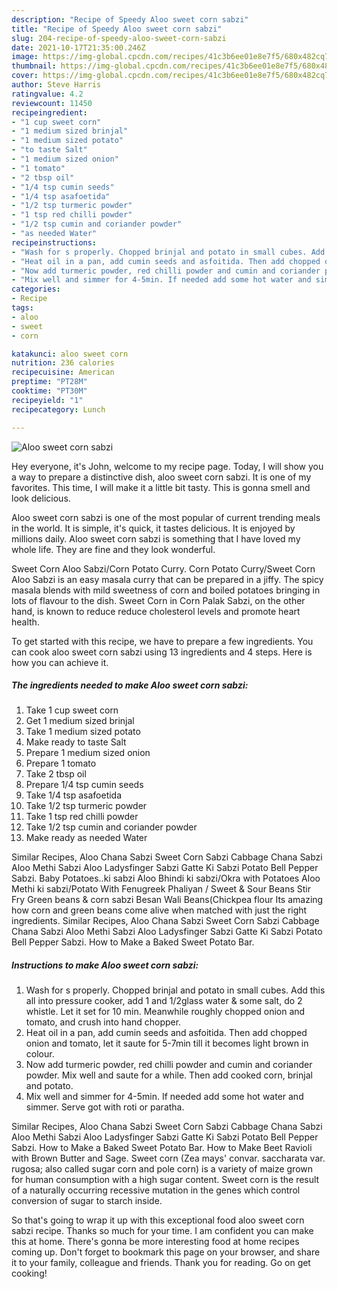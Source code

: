 ```yaml
---
description: "Recipe of Speedy Aloo sweet corn sabzi"
title: "Recipe of Speedy Aloo sweet corn sabzi"
slug: 204-recipe-of-speedy-aloo-sweet-corn-sabzi
date: 2021-10-17T21:35:00.246Z
image: https://img-global.cpcdn.com/recipes/41c3b6ee01e8e7f5/680x482cq70/aloo-sweet-corn-sabzi-recipe-main-photo.jpg
thumbnail: https://img-global.cpcdn.com/recipes/41c3b6ee01e8e7f5/680x482cq70/aloo-sweet-corn-sabzi-recipe-main-photo.jpg
cover: https://img-global.cpcdn.com/recipes/41c3b6ee01e8e7f5/680x482cq70/aloo-sweet-corn-sabzi-recipe-main-photo.jpg
author: Steve Harris
ratingvalue: 4.2
reviewcount: 11450
recipeingredient:
- "1 cup sweet corn"
- "1 medium sized brinjal"
- "1 medium sized potato"
- "to taste Salt"
- "1 medium sized onion"
- "1 tomato"
- "2 tbsp oil"
- "1/4 tsp cumin seeds"
- "1/4 tsp asafoetida"
- "1/2 tsp turmeric powder"
- "1 tsp red chilli powder"
- "1/2 tsp cumin and coriander powder"
- "as needed Water"
recipeinstructions:
- "Wash for s properly. Chopped brinjal and potato in small cubes. Add this all into pressure cooker, add 1 and 1/2glass water &amp; some salt, do 2 whistle. Let it set for 10 min. Meanwhile roughly chopped onion and tomato, and crush into hand chopper."
- "Heat oil in a pan, add cumin seeds and asfoitida. Then add chopped onion and tomato, let it saute for 5-7min till it becomes light brown in colour."
- "Now add turmeric powder, red chilli powder and cumin and coriander powder. Mix well and saute for a while. Then add cooked corn, brinjal and potato."
- "Mix well and simmer for 4-5min. If needed add some hot water and simmer. Serve got with roti or paratha."
categories:
- Recipe
tags:
- aloo
- sweet
- corn

katakunci: aloo sweet corn 
nutrition: 236 calories
recipecuisine: American
preptime: "PT28M"
cooktime: "PT30M"
recipeyield: "1"
recipecategory: Lunch

---
```



![Aloo sweet corn sabzi](https://img-global.cpcdn.com/recipes/41c3b6ee01e8e7f5/680x482cq70/aloo-sweet-corn-sabzi-recipe-main-photo.jpg)

Hey everyone, it's John, welcome to my recipe page. Today, I will show you a way to prepare a distinctive dish, aloo sweet corn sabzi. It is one of my favorites. This time, I will make it a little bit tasty. This is gonna smell and look delicious.

Aloo sweet corn sabzi is one of the most popular of current trending meals in the world. It is simple, it's quick, it tastes delicious. It is enjoyed by millions daily. Aloo sweet corn sabzi is something that I have loved my whole life. They are fine and they look wonderful.

Sweet Corn Aloo Sabzi/Corn Potato Curry. Corn Potato Curry/Sweet Corn Aloo Sabzi is an easy masala curry that can be prepared in a jiffy. The spicy masala blends with mild sweetness of corn and boiled potatoes bringing in lots of flavour to the dish. Sweet Corn in Corn Palak Sabzi, on the other hand, is known to reduce reduce cholesterol levels and promote heart health.


To get started with this recipe, we have to prepare a few ingredients. You can cook aloo sweet corn sabzi using 13 ingredients and 4 steps. Here is how you can achieve it.

<!--inarticleads1-->

##### The ingredients needed to make Aloo sweet corn sabzi:

1. Take 1 cup sweet corn
1. Get 1 medium sized brinjal
1. Take 1 medium sized potato
1. Make ready to taste Salt
1. Prepare 1 medium sized onion
1. Prepare 1 tomato
1. Take 2 tbsp oil
1. Prepare 1/4 tsp cumin seeds
1. Take 1/4 tsp asafoetida
1. Take 1/2 tsp turmeric powder
1. Take 1 tsp red chilli powder
1. Take 1/2 tsp cumin and coriander powder
1. Make ready as needed Water


Similar Recipes, Aloo Chana Sabzi Sweet Corn Sabzi Cabbage Chana Sabzi Aloo Methi Sabzi Aloo Ladysfinger Sabzi Gatte Ki Sabzi Potato Bell Pepper Sabzi. Baby Potatoes..ki sabzi Aloo Bhindi ki sabzi/Okra with Potatoes Aloo Methi ki sabzi/Potato With Fenugreek Phaliyan / Sweet &amp; Sour Beans Stir Fry Green beans &amp; corn sabzi Besan Wali Beans(Chickpea flour Its amazing how corn and green beans come alive when matched with just the right ingredients. Similar Recipes, Aloo Chana Sabzi Sweet Corn Sabzi Cabbage Chana Sabzi Aloo Methi Sabzi Aloo Ladysfinger Sabzi Gatte Ki Sabzi Potato Bell Pepper Sabzi. How to Make a Baked Sweet Potato Bar. 

<!--inarticleads2-->

##### Instructions to make Aloo sweet corn sabzi:

1. Wash for s properly. Chopped brinjal and potato in small cubes. Add this all into pressure cooker, add 1 and 1/2glass water &amp; some salt, do 2 whistle. Let it set for 10 min. Meanwhile roughly chopped onion and tomato, and crush into hand chopper.
1. Heat oil in a pan, add cumin seeds and asfoitida. Then add chopped onion and tomato, let it saute for 5-7min till it becomes light brown in colour.
1. Now add turmeric powder, red chilli powder and cumin and coriander powder. Mix well and saute for a while. Then add cooked corn, brinjal and potato.
1. Mix well and simmer for 4-5min. If needed add some hot water and simmer. Serve got with roti or paratha.


Similar Recipes, Aloo Chana Sabzi Sweet Corn Sabzi Cabbage Chana Sabzi Aloo Methi Sabzi Aloo Ladysfinger Sabzi Gatte Ki Sabzi Potato Bell Pepper Sabzi. How to Make a Baked Sweet Potato Bar. How to Make Beet Ravioli with Brown Butter and Sage. Sweet corn (Zea mays&#39; convar. saccharata var. rugosa; also called sugar corn and pole corn) is a variety of maize grown for human consumption with a high sugar content. Sweet corn is the result of a naturally occurring recessive mutation in the genes which control conversion of sugar to starch inside. 

So that's going to wrap it up with this exceptional food aloo sweet corn sabzi recipe. Thanks so much for your time. I am confident you can make this at home. There's gonna be more interesting food at home recipes coming up. Don't forget to bookmark this page on your browser, and share it to your family, colleague and friends. Thank you for reading. Go on get cooking!
